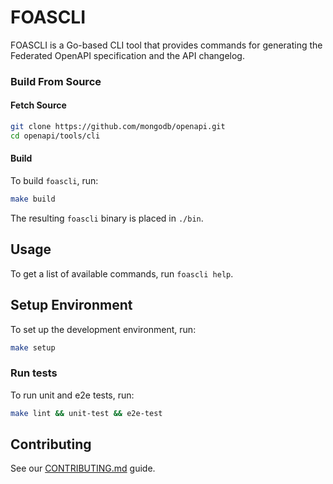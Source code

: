 # FOASCLI
FOASCLI is a Go-based CLI tool that provides commands for generating the Federated OpenAPI specification and the API changelog.

### Build From Source

#### Fetch Source

```bash
git clone https://github.com/mongodb/openapi.git
cd openapi/tools/cli
```

#### Build
To build `foascli`, run:

```bash
make build
```

The resulting `foascli` binary is placed in `./bin`.

## Usage
To get a list of available commands, run `foascli help`.

## Setup Environment
To set up the development environment, run:
```bash
make setup
```

### Run tests
To run unit and e2e tests, run:
```bash
make lint && unit-test && e2e-test
```

## Contributing

See our [CONTRIBUTING.md](../../CONTRIBUTING.md) guide.
